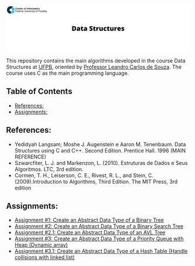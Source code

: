 <p align="center">
  <img src="assets/banner_ds.png" >
</p>

This repository contains the main algorithms developed in the course Data Structures at [UFPB](https://www.ufpb.br), oriented by [Professor Leandro Carlos de Souza](http://lattes.cnpq.br/7894153744845649). The course uses C as the main programming language. 

## Table of Contents
- [References:](#references)
- [Assignments:](#assignments)

## References:
- Yedidyah Langsam; Moshe J. Augenstein e Aaron M. Tenenbaum. Data Structures using C and C++. Second Edition. Prentice Hall. 1996 (MAIN REFERENCE)
- Szwarcfiter, L. J. and Markenzon, L. (2010). Estruturas de Dados e Seus Algoritmos. LTC, 3rd edition.
- Cormen, T. H., Leiserson, C. E., Rivest, R. L., and Stein, C. (2009).Introduction to Algorithms, Third Edition. The MIT Press, 3rd edition

## Assignments:
 - [Assignment #1: Create an Abstract Data Type of a Binary Tree](https://github.com/mateustosta/data-structures/tree/main/Assignment%20%231/binary-tree)
 - [Assignment #2: Create an Abstract Data Type of a Binary Search Tree](https://github.com/mateustosta/data-structures/tree/main/Assignment%20%232/binary-search-tree)
 - [Assignment #2.1: Create an Abstract Data Type of an AVL Tree](https://github.com/mateustosta/data-structures/tree/main/Assignment%20%232/avl-tree)
- [Assignment #3: Create an Abstract Data Type of a Priority Queue with Heap (Dynamic array)](https://github.com/mateustosta/data-structures/tree/main/Assignment%20%233/priority-queue)
- [Assignment #3.1: Create an Abstract Data Type of a Hash Table (Handle collisions with linked list)](https://github.com/mateustosta/data-structures/tree/main/Assignment%20%233/hash-table)
